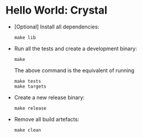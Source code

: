 # Hello World: Crystal

- [Optional] Install all dependencies:
  ```
  make lib
  ```

- Run all the tests and create a development binary:
  ```
  make
  ```

  The above command is the equivalent of running

  ```
  make tests
  make targets
  ```

- Create a new release binary:
  ```
  make release
  ```

- Remove all build artefacts:
  ```
  make clean
  ```
